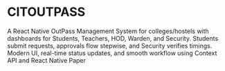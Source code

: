 # CITOUTPASS
  A React Native OutPass Management System for colleges/hostels with dashboards for Students, Teachers, HOD, Warden, and Security. Students submit requests, approvals flow stepwise, and Security verifies timings. Modern UI, real-time status updates, and smooth workflow using Context API and React Native Paper
